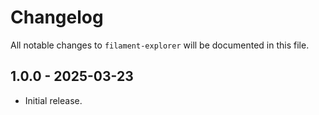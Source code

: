 # Changelog

All notable changes to `filament-explorer` will be documented in this file.

## 1.0.0 - 2025-03-23

- Initial release.
